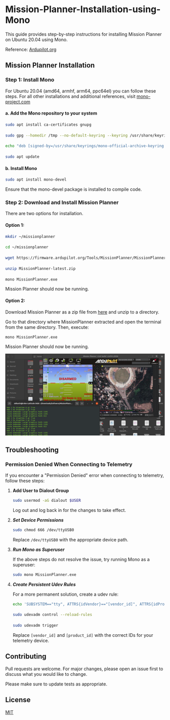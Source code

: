 # Mission-Planner-Installation-using-Mono
This guide provides step-by-step instructions for installing Mission Planner on Ubuntu 20.04 using Mono.

Reference: [Ardupilot.org](https://ardupilot.org/planner/docs/mission-planner-installation.html)

## Mission Planner Installation
### Step 1: Install Mono

For Ubuntu 20.04 (amd64, armhf, arm64, ppc64el) you can follow these steps. For all other installations and additional references, visit [mono-project.com](https://www.mono-project.com/download/stable/#download-lin)

#### a. Add the Mono repository to your system
```bash
sudo apt install ca-certificates gnupg

sudo gpg --homedir /tmp --no-default-keyring --keyring /usr/share/keyrings/mono-official-archive-keyring.gpg --keyserver hkp://keyserver.ubuntu.com:80 --recv-keys 3FA7E0328081BFF6A14DA29AA6A19B38D3D831EF

echo "deb [signed-by=/usr/share/keyrings/mono-official-archive-keyring.gpg] https://download.mono-project.com/repo/ubuntu stable-focal main" | sudo tee /etc/apt/sources.list.d/mono-official-stable.list

sudo apt update
```
#### b. Install Mono
```bash
sudo apt install mono-devel
```
Ensure that the mono-devel package is installed to compile code.

### Step 2: Download and Install Mission Planner

There are two options for installation.

#### Option 1:

```bash
mkdir ~/missionplanner

cd ~/missionplanner

wget https://firmware.ardupilot.org/Tools/MissionPlanner/MissionPlanner-latest.zip

unzip MissionPlanner-latest.zip

mono MissionPlanner.exe
```
Mission Planner should now be running.

#### Option 2:

Download Mission Planner as a zip file from [here](https://firmware.ardupilot.org/Tools/MissionPlanner/MissionPlanner-latest.zip) and unzip to a directory.

Go to that directory where MissionPlanner extracted and open the terminal from the same directory. Then, execute:

```bash
mono MissionPlanner.exe
```
Mission Planner should now be running.

![Mission Planner](./images/missionplanner.png)


## Troubleshooting

### Permission Denied When Connecting to Telemetry

If you encounter a "Permission Denied" error when connecting to telemetry, follow these steps:

1. **Add User to Dialout Group**
   ```sh
   sudo usermod -aG dialout $USER
   ```
    Log out and log back in for the changes to take effect.

2. ***Set Device Permissions***

    ```sh
    sudo chmod 666 /dev/ttyUSB0
    ```
    Replace `/dev/ttyUSB0` with the appropriate device path.

3. ***Run Mono as Superuser***

    If the above steps do not resolve the issue, try running Mono as a superuser:

    ```sh
    sudo mono MissionPlanner.exe
    ```
 4. ***Create Persistent Udev Rules***
 
    For a more permanent solution, create a udev rule:

    ```sh
    echo 'SUBSYSTEM=="tty", ATTRS{idVendor}=="[vendor_id]", ATTRS{idProduct}=="[product_id]", MODE="0666"' | sudo tee /etc/udev/rules.d/99-telemetry.rules
    
    sudo udevadm control --reload-rules
    
    sudo udevadm trigger
    ```
    Replace `[vendor_id]` and `[product_id]` with the correct IDs for your telemetry device.

## Contributing

Pull requests are welcome. For major changes, please open an issue first
to discuss what you would like to change.

Please make sure to update tests as appropriate.

## License

[MIT](https://choosealicense.com/licenses/mit/)
